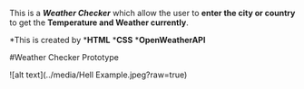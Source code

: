 This is a __*Weather Checker*__ which allow the user to __enter the city or country__ to get the __Temperature and Weather currently__.

*This is created by 
  *__HTML__
  *__CSS__ 
  *__OpenWeatherAPI__ 

#Weather Checker Prototype

![alt text](../media/Hell Example.jpeg?raw=true)
